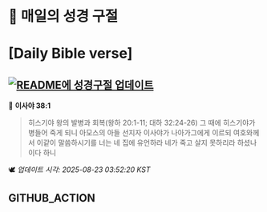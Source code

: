 # 🙏 매일의 성경 구절
# [Daily Bible verse]
## [![README에 성경구절 업데이트](https://github.com/DONGSUKA/first_test/actions/workflows/update-readme-bible.yml/badge.svg)](https://github.com/DONGSUKA/first_test/actions/workflows/update-readme-bible.yml)
<!-- START_BIBLE_VERSE -->
📖 **이사야 38:1**
> 히스기야 왕의 발병과 회복(왕하 20:1-11; 대하 32:24-26) 그 때에 히스기야가 병들어 죽게 되니 아모스의 아들 선지자 이사야가 나아가그에게 이르되 여호와께서 이같이 말씀하시기를 너는 네 집에 유언하라 네가 죽고 살지 못하리라 하셨나이다 하니

🕊️ _업데이트 시각: 2025-08-23 03:52:20 KST_
  <!-- END_BIBLE_VERSE -->
## GITHUB_ACTION
